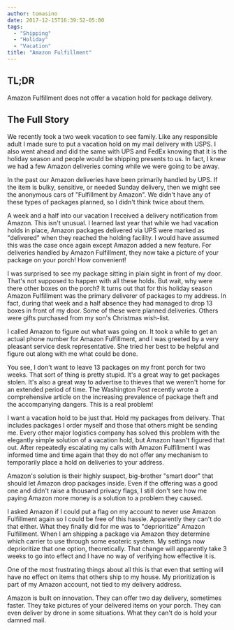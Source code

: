 ```yaml
---
author: tomasino
date: 2017-12-15T16:39:52-05:00
tags:
  - "Shipping"
  - "Holiday"
  - "Vacation"
title: "Amazon Fulfillment"
---
```


## TL;DR

Amazon Fulfillment does not offer a vacation hold for package delivery.

## The Full Story

We recently took a two week vacation to see family. Like any responsible adult I made sure to put a vacation hold on my mail delivery with USPS. I also went ahead and did the same with UPS and FedEx knowing that it is the holiday season and people would be shipping presents to us. In fact, I knew we had a few Amazon deliveries coming while we were going to be away.

In the past our Amazon deliveries have been primarily handled by UPS. If the item is bulky, sensitive, or needed Sunday delivery, then we might see the anonymous cars of "Fulfillment by Amazon". We didn't have any of these types of packages planned, so I didn't think twice about them.

A week and a half into our vacation I received a delivery notification from Amazon. This isn't unusual. I learned last year that while we had vacation holds in place, Amazon packages delivered via UPS were marked as "delivered" when they reached the holding facility. I would have assumed this was the case once again except Amazon added a new feature. For deliveries handled by Amazon Fulfillment, they now take a picture of your package on your porch! How convenient!

I was surprised to see my package sitting in plain sight in front of my door. That's not supposed to happen with all these holds. But wait, why were there other boxes on the porch? It turns out that for this holiday season Amazon Fulfillment was the primary deliverer of packages to my address. In fact, during that week and a half absence they had managed to drop 13 boxes in front of my door. Some of these were planned deliveries. Others were gifts purchased from my son's Christmas wish-list.

I called Amazon to figure out what was going on. It took a while to get an actual phone number for Amazon Fulfillment, and I was greeted by a very pleasant service desk representative. She tried her best to be helpful and figure out along with me what could be done.

You see, I don't want to leave 13 packages on my front porch for two weeks. That sort of thing is pretty stupid. It's a great way to get packages stolen. It's also a great way to advertise to thieves that we weren't home for an extended period of time. The Washington Post recently wrote a comprehensive article on the increasing prevalence of package theft and the accompanying dangers. This is a real problem!

I want a vacation hold to be just that. Hold my packages from delivery. That includes packages I order myself and those that others might be sending me. Every other major logistics company has solved this problem with the elegantly simple solution of a vacation hold, but Amazon hasn't figured that out. After repeatedly escalating my calls with Amazon Fulfillment I was informed time and time again that they do not offer any mechanism to temporarily place a hold on deliveries to your address.

Amazon's solution is their highly suspect, big-brother "smart door" that should let Amazon drop packages inside. Even if the offering was a good one and didn't raise a thousand privacy flags, I still don't see how me paying Amazon more money is a solution to a problem they caused.

I asked Amazon if I could put a flag on my account to never use Amazon Fulfillment again so I could be free of this hassle. Apparently they can't do that either. What they finally did for me was to "deprioritize" Amazon Fulfillment. When I am shipping a package via Amazon they determine which carrier to use through some esoteric system. My settings now deprioritize that one option, theoretically. That change will apparently take 3 weeks to go into effect and I have no way of verifying how effective it is.

One of the most frustrating things about all this is that even that setting will have no effect on items that others ship to my house. My prioritization is part of my Amazon account, not tied to my delivery address.

Amazon is built on innovation. They can offer two day delivery, sometimes faster. They take pictures of your delivered items on your porch. They can even deliver by drone in some situations. What they can't do is hold your damned mail.

